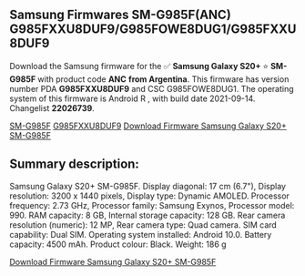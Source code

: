 <h2>Samsung Firmwares SM-G985F(ANC) G985FXXU8DUF9/G985FOWE8DUG1/G985FXXU8DUF9</h2>
Download the Samsung firmware for the ✅ <strong>Samsung Galaxy S20+ </strong> ⭐ <strong>SM-G985F</strong> with product code <strong>ANC</strong> <strong> from Argentina</strong>. This firmware has version number PDA <strong>G985FXXU8DUF9</strong> and CSC G985FOWE8DUG1. The operating system of this firmware is Android R , with build date 2021-09-14. Changelist <strong>22026739</strong>.


[SM-G985F](https://samfirm.shop/samsung/model/SM-G985F)
[G985FXXU8DUF9](https://samfirm.shop/samsung/pda/G985FXXU8DUF9)
[Download Firmware Samsung Galaxy S20+ SM-G985F](https://samfirm.shop/samsung/firmware/456335)
<h2>Summary description:</h2>
<p>Samsung Galaxy S20+ SM-G985F. Display diagonal: 17 cm (6.7"), Display resolution: 3200 x 1440 pixels, Display type: Dynamic AMOLED. Processor frequency: 2.73 GHz, Processor family: Samsung Exynos, Processor model: 990. RAM capacity: 8 GB, Internal storage capacity: 128 GB. Rear camera resolution (numeric): 12 MP, Rear camera type: Quad camera. SIM card capability: Dual SIM. Operating system installed: Android 10.0. Battery capacity: 4500 mAh. Product colour: Black. Weight: 186 g</p>


[Download Firmware Samsung Galaxy S20+ SM-G985F](https://samfirm.shop/samsung/firmware/456335)

